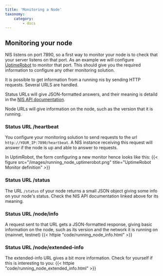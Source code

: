 ```yaml
---
title: 'Monitoring a Node'
taxonomy:
    category:
        - docs
---
```


## Monitoring your node

NIS listens on port 7890, so a first way to monitor your node is to check that your server listens on that port.
As an example we will configure [UptimeRobot](https://uptimerobot.com/) to monitor that port. This should give you 
the required information to configure any other monitoring solution.

It is possible to get information from a running nis by sending HTTP requests. Several URLS are handled.

Status URLs will give JSON-formatted answers, and their meaning is detaild in the [NIS API documentation](http://bob.nem.ninja/docs/#nemRequestResult).

Node URLs will give information on the node, such as the version that it is running.

### Status URL /heartbeat

You configure your monitoring solution to send requests to the url `http://YOUR_IP:7890/heartbeat`. A NIS instance 
receiving this request will answer if the node is up and able to answer to requests. 

In UptimRobot, the form configuring a new monitor hence looks like this:
{{< figure src="/images/running_node_uptimerobot.png" title="UptimeRobot Monitor definition" >}}

### Status URL /status

The URL `/status` of your node returns a small JSON object giving some info on your node's status.
Check the NIS API documentation linked above for its meaning.

### Status URL /node/info

A request sent to that URL gets a JSON-formatted response, giving basic information on the node, such as its version
and the network it is running on (mainnet, testnet)
{{< httpie "code/running_node_info.html" >}}


### Status URL /node/extended-info
The extended-info URL gives a bit more information. Check for yourself if this is interesting to you:
{{< httpie "code/running_node_extended_info.html" >}}
